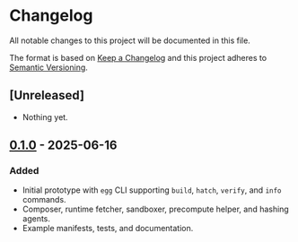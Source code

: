 # Changelog

All notable changes to this project will be documented in this file.

The format is based on [Keep a Changelog](https://keepachangelog.com/en/1.0.0/)
and this project adheres to [Semantic Versioning](https://semver.org/spec/v2.0.0.html).

## [Unreleased]

- Nothing yet.

## [0.1.0] - 2025-06-16
### Added
- Initial prototype with `egg` CLI supporting `build`, `hatch`, `verify`, and `info` commands.
- Composer, runtime fetcher, sandboxer, precompute helper, and hashing agents.
- Example manifests, tests, and documentation.

[0.1.0]: https://github.com/seanwevans/egg-file-format/releases/tag/v0.1.0
